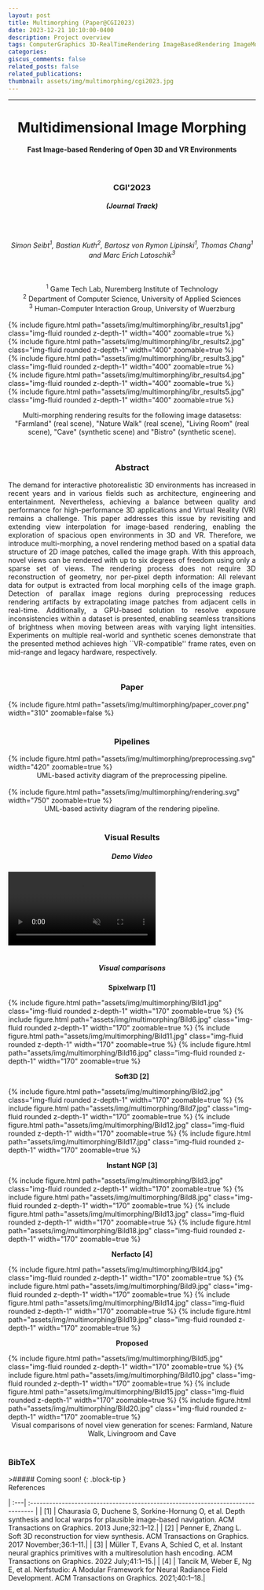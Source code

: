 ```yaml
---
layout: post
title: Multimorphing (Paper@CGI2023)
date: 2023-12-21 10:10:00-0400
description: Project overview
tags: ComputerGraphics 3D-RealTimeRendering ImageBasedRendering ImageMorphing VirtualRealtiy
categories:
giscus_comments: false
related_posts: false
related_publications: 
thumbnail: assets/img/multimorphing/cgi2023.jpg
---
```

<hr>
<style>
table, td, th {
   border: none!important;
}
</style>

<center><h1><b>Multidimensional Image Morphing</b><br></h1><h4><b>Fast Image-based Rendering of Open 3D and VR Environments</b></h4></center>
<br>
<center><h3>CGI'2023</h3></center>
<center><h5>(Journal Track)</h5></center>
<br>
<center><h6>Simon Seibt<sup>1</sup>, Bastian Kuth<sup>2</sup>, Bartosz von Rymon Lipinski<sup>1</sup>, Thomas Chang<sup>1</sup> and Marc Erich Latoschik<sup>3</sup></h6></center>
<br>
<center><sup>1</sup> Game Tech Lab, Nuremberg Institute of Technology<br>
<sup>2</sup> Department of Computer Science, University of Applied Sciences<br>
<sup>3</sup> Human-Computer Interaction Group, University of Wuerzburg</center>
<br>
<div class="row mt-3">
    <div class="col-sm mt-3 mt-md-0">
        <div class="text-right">
            {% include figure.html path="assets/img/multimorphing/ibr_results1.jpg" class="img-fluid rounded z-depth-1"  width="400" zoomable=true %}
        </div>
    </div>
    <div class="col-sm mt-3 mt-md-0">
        <div class="text-left">
            {% include figure.html path="assets/img/multimorphing/ibr_results2.jpg" class="img-fluid rounded z-depth-1"  width="400" zoomable=true %}
        </div>
    </div>
</div>

<div class="row mt-3">
    <div class="col-sm mt-3 mt-md-0">
        <div class="text-right">
            {% include figure.html path="assets/img/multimorphing/ibr_results3.jpg" class="img-fluid rounded z-depth-1" width="400" zoomable=true %}
        </div>
    </div>
    <div class="col-sm mt-3 mt-md-0">
        <div class="text-left">
            {% include figure.html path="assets/img/multimorphing/ibr_results4.jpg" class="img-fluid rounded z-depth-1" width="400" zoomable=true %}
        </div>
    </div>
</div>
<div class="row mt-3">
    <div class="col-sm mt-3 mt-md-0">
        <div class="text-center">
            {% include figure.html path="assets/img/multimorphing/ibr_results5.jpg" class="img-fluid rounded z-depth-1" width="400" zoomable=true %}
        </div>
    </div>
</div>

<center><p>Multi-morphing rendering results for the following image datasetss:<br>"Farmland" (real scene), "Nature Walk" (real scene), "Living Room" (real scene), "Cave" (synthetic scene) and "Bistro" (synthetic scene).</p></center>
<br>
<center><h3><b>Abstract</b></h3></center>
<p style="text-align: justify;">The demand for interactive photorealistic 3D environments has increased in recent years and in various fields such as architecture, engineering and entertainment. Nevertheless, achieving a balance between quality and performance for high-performance 3D applications and Virtual Reality (VR) remains a challenge. This paper addresses this issue by revisiting and extending view interpolation for image-based rendering, enabling the exploration of spacious open environments in 3D and VR. Therefore, we introduce multi-morphing, a novel rendering method based on a spatial data structure of 2D image patches, called the image graph. With this approach, novel views can be rendered with up to six degrees of freedom using only a sparse set of views. The rendering process does not require 3D reconstruction of geometry, nor per-pixel depth information: All relevant data for output is extracted from local morphing cells of the image graph. Detection of parallax image regions during preprocessing reduces rendering artifacts by extrapolating image patches from adjacent cells in real-time. Additionally, a GPU-based solution to resolve exposure inconsistencies within a dataset is presented, enabling seamless transitions of brightness when moving between areas with varying light intensities. Experiments on multiple real-world and synthetic scenes demonstrate that the presented method achieves high ``VR-compatible'' frame rates, even on mid-range and legacy hardware, respectively.</p>
<br>
<center><h3><b>Paper</b></h3></center>
<div class="row mt-3">
    <div class="col-sm mt-3 mt-md-0">
        <div class="text-center">
            {% include figure.html path="assets/img/multimorphing/paper_cover.png" width="310" zoomable=false %}
        </div>
    </div>
</div>
<br>
<center><h3><b>Pipelines</b></h3></center>
<div class="row mt-3">
    <div class="col-sm mt-3 mt-md-0">
        <div class="text-center">
            {% include figure.html path="assets/img/multimorphing/preprocessing.svg" width="420" zoomable=true %}
        </div>
    </div>
</div>
<center>UML-based activity diagram of the preprocessing pipeline.</center>
<br>
<div class="row mt-3">
    <div class="col-sm mt-3 mt-md-0">
        <div class="text-center">
            {% include figure.html path="assets/img/multimorphing/rendering.svg" width="750" zoomable=true %}
        </div>
    </div>
</div>
<center>UML-based activity diagram of the rendering pipeline.</center>
<br>
<center><h3><b>Visual Results</b></h3></center>
<center><h5><b>Demo Video</b></h5></center>
<div class="row mt-3">
    <div class="col-sm mt-3 mt-md-0">
        <div class="text-center">
            <video style="margin: 0 auto" id="page-player_html5_api" class="vjs-tech" preload="auto" data-setup="{}" tabindex="-1" muted="muted" src="https://faubox.rrze.uni-erlangen.de/dl/fiLWaSiskiGU5fykMctrdK/multimorphing/multimorphing_demo.mp4" style="max-width:90%;" controls="controls"></video>
        </div>
    </div>
</div>
<br>
<center><h5><b>Visual comparisons</b></h5></center>
<div class="row mt-3">
    <div class="col-sm mt-3 mt-md-0">
    <div class="text-center">
        <center><p><b>Spixelwarp [1]</b></p></center>
        {% include figure.html path="assets/img/multimorphing/Bild1.jpg" class="img-fluid rounded z-depth-1" width="170" zoomable=true %}
        {% include figure.html path="assets/img/multimorphing/Bild6.jpg" class="img-fluid rounded z-depth-1" width="170" zoomable=true %}
        {% include figure.html path="assets/img/multimorphing/Bild11.jpg" class="img-fluid rounded z-depth-1" width="170" zoomable=true %}
        {% include figure.html path="assets/img/multimorphing/Bild16.jpg" class="img-fluid rounded z-depth-1" width="170" zoomable=true %}
    </div>
    </div>
    <div class="col-sm mt-3 mt-md-0">
    <div class="text-center">
        <center><p><b>Soft3D [2]</b></p></center>
        {% include figure.html path="assets/img/multimorphing/Bild2.jpg" class="img-fluid rounded z-depth-1" width="170" zoomable=true %}
        {% include figure.html path="assets/img/multimorphing/Bild7.jpg" class="img-fluid rounded z-depth-1" width="170" zoomable=true %}
        {% include figure.html path="assets/img/multimorphing/Bild12.jpg" class="img-fluid rounded z-depth-1" width="170" zoomable=true %}
        {% include figure.html path="assets/img/multimorphing/Bild17.jpg" class="img-fluid rounded z-depth-1" width="170" zoomable=true %}
    </div>
    </div>
    <div class="col-sm mt-3 mt-md-0">
    <div class="text-center">
        <center><p><b>Instant NGP [3]</b></p></center>
        {% include figure.html path="assets/img/multimorphing/Bild3.jpg" class="img-fluid rounded z-depth-1" width="170" zoomable=true %}
        {% include figure.html path="assets/img/multimorphing/Bild8.jpg" class="img-fluid rounded z-depth-1" width="170" zoomable=true %}
        {% include figure.html path="assets/img/multimorphing/Bild13.jpg" class="img-fluid rounded z-depth-1" width="170" zoomable=true %}
        {% include figure.html path="assets/img/multimorphing/Bild18.jpg" class="img-fluid rounded z-depth-1" width="170" zoomable=true %}
    </div>
    </div>
    <div class="col-sm mt-3 mt-md-0">
    <div class="text-center">
        <center><p><b>Nerfacto [4]</b></p></center>
        {% include figure.html path="assets/img/multimorphing/Bild4.jpg" class="img-fluid rounded z-depth-1" width="170" zoomable=true %}
        {% include figure.html path="assets/img/multimorphing/Bild9.jpg" class="img-fluid rounded z-depth-1" width="170" zoomable=true %}
        {% include figure.html path="assets/img/multimorphing/Bild14.jpg" class="img-fluid rounded z-depth-1" width="170" zoomable=true %}
        {% include figure.html path="assets/img/multimorphing/Bild19.jpg" class="img-fluid rounded z-depth-1" width="170" zoomable=true %}
    </div>
    </div>
        <div class="col-sm mt-3 mt-md-0">
    <div class="text-center">
        <center><p><b>Proposed</b></p></center>
        {% include figure.html path="assets/img/multimorphing/Bild5.jpg" class="img-fluid rounded z-depth-1" width="170" zoomable=true %}
        {% include figure.html path="assets/img/multimorphing/Bild10.jpg" class="img-fluid rounded z-depth-1" width="170" zoomable=true %}
        {% include figure.html path="assets/img/multimorphing/Bild15.jpg" class="img-fluid rounded z-depth-1" width="170" zoomable=true %}
        {% include figure.html path="assets/img/multimorphing/Bild20.jpg" class="img-fluid rounded z-depth-1" width="170" zoomable=true %}
    </div>
    </div>
</div>
<center>Visual comparisons of novel view generation for scenes: Farmland, Nature Walk, Livingroom and Cave</center>
<br>
<h3><b>BibTeX</b></h3>
>##### Coming soon!
{: .block-tip }
<br>
References

| :---| :------------------------------------------------------------------------------- | 
| [1] | Chaurasia G, Duchene S, Sorkine-Hornung O, et al. Depth synthesis and local warps for plausible image-based navigation. ACM Transactions on Graphics. 2013 June;32:1–12.|
| [2] | Penner E, Zhang L. Soft 3D reconstruction for view synthesis. ACM Transactions on Graphics. 2017 November;36:1–11.|
| [3] | Müller T, Evans A, Schied C, et al. Instant neural graphics primitives with a multiresolution hash encoding. ACM Transactions on Graphics. 2022 July;41:1–15.|
| [4] | Tancik M, Weber E, Ng E, et al. Nerfstudio: A Modular Framework for Neural Radiance Field Development. ACM Transactions on Graphics. 2021;40:1–18.|